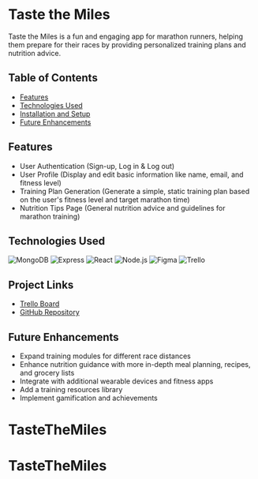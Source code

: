# Taste the Miles

Taste the Miles is a fun and engaging app for marathon runners, helping them prepare for their races by providing personalized training plans and nutrition advice.

## Table of Contents
- [Features](#features)
- [Technologies Used](#technologies-used)
- [Installation and Setup](#installation-and-setup)
- [Future Enhancements](#future-enhancements)


## Features

- User Authentication (Sign-up, Log in & Log out)
- User Profile (Display and edit basic information like name, email, and fitness level)
- Training Plan Generation (Generate a simple, static training plan based on the user's fitness level and target marathon time)
- Nutrition Tips Page (General nutrition advice and guidelines for marathon training)


## Technologies Used
![MongoDB](https://img.shields.io/badge/MongoDB-4EA94B?style=for-the-badge&logo=mongodb&logoColor=white)
![Express](https://img.shields.io/badge/Express.js-404D59?style=for-the-badge&logo=express&logoColor=white)
![React](https://img.shields.io/badge/React-20232A?style=for-the-badge&logo=react&logoColor=61DAFB)
![Node.js](https://img.shields.io/badge/Node.js-43853D?style=for-the-badge&logo=node.js&logoColor=white)
![Figma](https://img.shields.io/badge/Figma-F24E1E?style=for-the-badge&logo=figma&logoColor=white)
![Trello](https://img.shields.io/badge/Trello-0052CC?style=for-the-badge&logo=trello&logoColor=white)


## Project Links

- [Trello Board](https://trello.com/b/qJMbybIZ/tastethemiles)
- [GitHub Repository](https://github.com/marinayasinsky/TasteTheMiles)

## Future Enhancements
- Expand training modules for different race distances
- Enhance nutrition guidance with more in-depth meal planning, recipes, and grocery lists
- Integrate with additional wearable devices and fitness apps
- Add a training resources library
- Implement gamification and achievements

# TasteTheMiles
# TasteTheMiles
